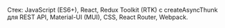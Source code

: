 Стек: JavaScript (ES6+), React, Redux Toolkit (RTK) с createAsyncThunk для REST API, Material-UI (MUI), CSS, React Router, Webpack.
